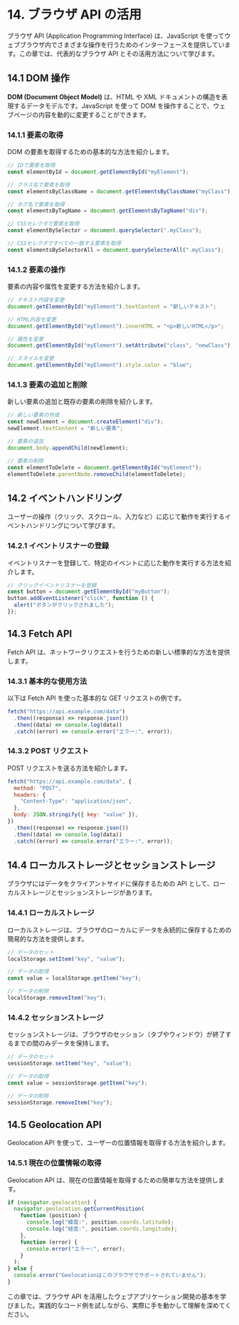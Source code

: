 # 14. ブラウザ API の活用

ブラウザ API (Application Programming Interface) は、JavaScript を使ってウェブブラウザ内でさまざまな操作を行うためのインターフェースを提供しています。この章では、代表的なブラウザ API とその活用方法について学びます。

## 14.1 DOM 操作

**DOM (Document Object Model)** は、HTML や XML ドキュメントの構造を表現するデータモデルです。JavaScript を使って DOM を操作することで、ウェブページの内容を動的に変更することができます。

### 14.1.1 要素の取得

DOM の要素を取得するための基本的な方法を紹介します。

```javascript
// IDで要素を取得
const elementById = document.getElementById("myElement");

// クラス名で要素を取得
const elementsByClassName = document.getElementsByClassName("myClass");

// タグ名で要素を取得
const elementsByTagName = document.getElementsByTagName("div");

// CSSセレクタで要素を取得
const elementBySelector = document.querySelector(".myClass");

// CSSセレクタですべての一致する要素を取得
const elementsBySelectorAll = document.querySelectorAll(".myClass");
```

### 14.1.2 要素の操作

要素の内容や属性を変更する方法を紹介します。

```javascript
// テキスト内容を変更
document.getElementById("myElement").textContent = "新しいテキスト";

// HTML内容を変更
document.getElementById("myElement").innerHTML = "<p>新しいHTML</p>";

// 属性を変更
document.getElementById("myElement").setAttribute("class", "newClass");

// スタイルを変更
document.getElementById("myElement").style.color = "blue";
```

### 14.1.3 要素の追加と削除

新しい要素の追加と既存の要素の削除を紹介します。

```javascript
// 新しい要素の作成
const newElement = document.createElement("div");
newElement.textContent = "新しい要素";

// 要素の追加
document.body.appendChild(newElement);

// 要素の削除
const elementToDelete = document.getElementById("myElement");
elementToDelete.parentNode.removeChild(elementToDelete);
```

## 14.2 イベントハンドリング

ユーザーの操作（クリック、スクロール、入力など）に応じて動作を実行するイベントハンドリングについて学びます。

### 14.2.1 イベントリスナーの登録

イベントリスナーを登録して、特定のイベントに応じた動作を実行する方法を紹介します。

```javascript
// クリックイベントリスナーを登録
const button = document.getElementById("myButton");
button.addEventListener("click", function () {
  alert("ボタンがクリックされました");
});
```

## 14.3 Fetch API

Fetch API は、ネットワークリクエストを行うための新しい標準的な方法を提供します。

### 14.3.1 基本的な使用方法

以下は Fetch API を使った基本的な GET リクエストの例です。

```javascript
fetch("https://api.example.com/data")
  .then((response) => response.json())
  .then((data) => console.log(data))
  .catch((error) => console.error("エラー:", error));
```

### 14.3.2 POST リクエスト

POST リクエストを送る方法を紹介します。

```javascript
fetch("https://api.example.com/data", {
  method: "POST",
  headers: {
    "Content-Type": "application/json",
  },
  body: JSON.stringify({ key: "value" }),
})
  .then((response) => response.json())
  .then((data) => console.log(data))
  .catch((error) => console.error("エラー:", error));
```

## 14.4 ローカルストレージとセッションストレージ

ブラウザにはデータをクライアントサイドに保存するための API として、ローカルストレージとセッションストレージがあります。

### 14.4.1 ローカルストレージ

ローカルストレージは、ブラウザのローカルにデータを永続的に保存するための簡易的な方法を提供します。

```javascript
// データのセット
localStorage.setItem("key", "value");

// データの取得
const value = localStorage.getItem("key");

// データの削除
localStorage.removeItem("key");
```

### 14.4.2 セッションストレージ

セッションストレージは、ブラウザのセッション（タブやウィンドウ）が終了するまでの間のみデータを保持します。

```javascript
// データのセット
sessionStorage.setItem("key", "value");

// データの取得
const value = sessionStorage.getItem("key");

// データの削除
sessionStorage.removeItem("key");
```

## 14.5 Geolocation API

Geolocation API を使って、ユーザーの位置情報を取得する方法を紹介します。

### 14.5.1 現在の位置情報の取得

Geolocation API は、現在の位置情報を取得するための簡単な方法を提供します。

```javascript
if (navigator.geolocation) {
  navigator.geolocation.getCurrentPosition(
    function (position) {
      console.log("緯度:", position.coords.latitude);
      console.log("経度:", position.coords.longitude);
    },
    function (error) {
      console.error("エラー:", error);
    }
  );
} else {
  console.error("Geolocationはこのブラウザでサポートされていません");
}
```

この章では、ブラウザ API を活用したウェブアプリケーション開発の基本を学びました。実践的なコード例を試しながら、実際に手を動かして理解を深めてください。
